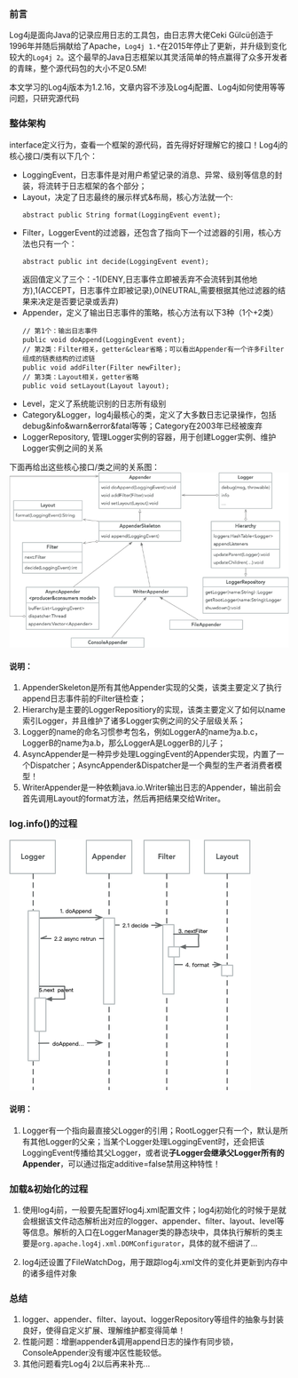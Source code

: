 ### 前言
Log4j是面向Java的记录应用日志的工具包，由日志界大佬Ceki Gülcü创造于1996年并随后捐献给了Apache，`Log4j 1.*`在2015年停止了更新，并升级到变化较大的`Log4j 2`。这个最早的Java日志框架以其灵活简单的特点赢得了众多开发者的青睐，整个源代码包的大小不足0.5M!  

本文学习的Log4j版本为1.2.16，文章内容不涉及Log4j配置、Log4j如何使用等等问题，只研究源代码

### 整体架构
interface定义行为，查看一个框架的源代码，首先得好好理解它的接口！Log4j的核心接口/类有以下几个：
- LoggingEvent，日志事件是对用户希望记录的消息、异常、级别等信息的封装，将流转于日志框架的各个部分；
- Layout，决定了日志最终的展示样式&布局，核心方法就一个:
  ```
  abstract public String format(LoggingEvent event);
  ```
- Filter，LoggerEvent的过滤器，还包含了指向下一个过滤器的引用，核心方法也只有一个：
  ```
  abstract public int decide(LoggingEvent event);
  ```
  返回值定义了三个：-1(DENY,日志事件立即被丢弃不会流转到其他地方),1(ACCEPT，日志事件立即被记录),0(NEUTRAL,需要根据其他过滤器的结果来决定是否要记录或丢弃)
- Appender，定义了输出日志事件的策略，核心方法有以下3种（1个+2类）
  ```
  // 第1个：输出日志事件
  public void doAppend(LoggingEvent event);
  // 第2类：Filter相关，getter&clear省略；可以看出Appender有一个许多Filter组成的链表结构的过滤链
  public void addFilter(Filter newFilter);
  // 第3类：Layout相关，getter省略
  public void setLayout(Layout layout);
  ```
- Level，定义了系统能识别的日志所有级别
- Category&Logger，log4j最核心的类，定义了大多数日志记录操作，包括debug&info&warn&error&fatal等等；Category在2003年已经被废弃
- LoggerRepository, 管理Logger实例的容器，用于创建Logger实例、维护Logger实例之间的关系

下面再给出这些核心接口/类之间的关系图：
![log4j架构图](https://github.com/gzm-zhimin/learning/blob/master/log-learning/log4j%E6%9E%B6%E6%9E%84.png)

#### 说明：
1. AppenderSkeleton是所有其他Appender实现的父类，该类主要定义了执行append日志事件前的Filter链检查；
2. Hierarchy是主要的LoggerRepositiory的实现，该类主要定义了如何以name索引Logger，并且维护了诸多Logger实例之间的父子层级关系；
3. Logger的name的命名习惯参考包名，例如LoggerA的name为a.b.c，LoggerB的name为a.b，那么LoggerA是LoggerB的儿子；
4. AsyncAppender是一种异步处理LoggingEvent的Appender实现，内置了一个Dispatcher；AsyncAppender&Dispatcher是一个典型的生产者消费者模型！
5. WriterAppender是一种依赖java.io.Writer输出日志的Appender，输出前会首先调用Layout的format方法，然后再把结果交给Writer。

### log.info()的过程
![log.info()执行过程](https://github.com/gzm-zhimin/learning/blob/master/log-learning/log4j%E8%BE%93%E5%87%BA%E8%BF%87%E7%A8%8B%E5%BA%8F%E5%88%97%E5%9B%BE.png)
#### 说明：
1. Logger有一个指向最直接父Logger的引用；RootLogger只有一个，默认是所有其他Logger的父亲；当某个Logger处理LoggingEvent时，还会把该LoggingEvent传播给其父Logger，或者说**子Logger会继承父Logger所有的Appender**，可以通过指定additive=false禁用这种特性！


### 加载&初始化的过程
1. 使用log4j前，一般要先配置好log4j.xml配置文件；log4j初始化的时候于是就会根据该文件动态解析出对应的logger、appender、filter、layout、level等等信息。解析的入口在LoggerManager类的静态块中，具体执行解析的类主要是`org.apache.log4j.xml.DOMConfigurator`，具体的就不细讲了...

2. log4j还设置了FileWatchDog，用于跟踪log4j.xml文件的变化并更新到内存中的诸多组件对象

### 总结
1. logger、appender、filter、layout、loggerRepository等组件的抽象与封装良好，使得自定义扩展、理解维护都变得简单！
2. 性能问题：增删appender&调用append日志的操作有同步锁，ConsoleAppender没有缓冲区性能较低。
3. 其他问题看完Log4j 2以后再来补充...

